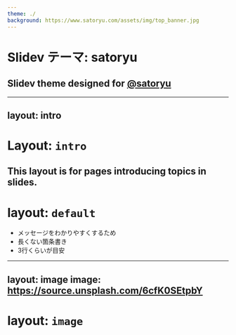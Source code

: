 ```yaml
---
theme: ./
background: https://www.satoryu.com/assets/img/top_banner.jpg
---
```


# Slidev テーマ: satoryu

## Slidev theme designed for [@satoryu](https://github.com/satoryu)

---
layout: intro
---

# Layout: `intro`

This layout is for pages introducing topics in slides.
---

# layout: `default`

- メッセージをわかりやすくするため
- 長くない箇条書き
- 3行くらいが目安

---
layout: image
image: https://source.unsplash.com/6cfK0SEtpbY
---

# layout: `image`

